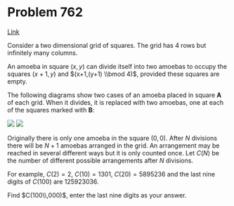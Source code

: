 # Problem 762

[Link](https://projecteuler.net/problem=762)

Consider a two dimensional grid of squares. The grid has 4 rows but infinitely many columns.

An amoeba in square $(x, y)$ can divide itself into two amoebas to occupy the squares $(x+1,y)$ and $(x+1,(y+1) \\bmod 4)$, provided these squares are empty.

The following diagrams show two cases of an amoeba placed in square **A** of each grid. When it divides, it is replaced with two amoebas, one at each of the squares marked with **B**:

![](resources/images/0762_table_a.png?1678992054) ![](resources/images/0762_table_b.png?1678992054) 

Originally there is only one amoeba in the square $(0, 0)$. After $N$ divisions there will be $N+1$ amoebas arranged in the grid. An arrangement may be reached in several different ways but it is only counted once. Let $C(N)$ be the number of different possible arrangements after $N$ divisions.

For example, $C(2) = 2$, $C(10) = 1301$, $C(20)=5895236$ and the last nine digits of $C(100)$ are $125923036$.

Find $C(100\\,000)$, enter the last nine digits as your answer.
